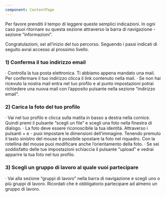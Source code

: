 ```yaml
---
component: ContentPage
---
```


Per favore prenditi il tempo di leggere queste semplici indicazioni. In ogni caso puoi ritornare su questa sezione attraverso la barra di navigazione - sezione “informazioni”.

Congratulazioni, sei all’inizio del tuo percorso. Seguendo i passi indicati di seguito avrai accesso al prossimo livello.

### 1) Conferma il tuo indirizzo email

· Controlla la tua posta elettronica. Ti abbiamo appena mandato una mail. Per confermare il tuo indirizzo clicca il link contenuto nella mail.
· Se non hai ricevuto la nostra mail entra nel tuo profilo e al punto impostazioni potrai richiedere una nuova mail con l’apposito pulsante nella sezione “indirizzo email”.

### 2) Carica la foto del tuo profilo

· Vai nel tuo profilo e clicca sulla matita in basso a destra nella cornice. Quindi premi il pulsante “scegli un file” e scegli una foto nella finestra di dialogo.
· La foto deve essere riconoscibile la tua identità. Attraverso i pulsanti + e - puoi impostare le dimensioni dell’immagine. Tenendo premuto il tasto sinistro del mouse è possibile spostare la foto nel riquadro. Con la rotellina del mouse puoi modificare anche l’orientamento della foto.
· Se sei soddisfatto delle tue impostazioni schiaccia il pulsante “upload” e vedrai apparire la tua foto nel tuo profilo.

### 3) Scegli un gruppo di lavoro al quale vuoi partecipare

· Vai alla sezione “gruppi di lavoro” nella barra di navigazione e scegli uno o più gruppi di lavoro. Ricordati che è obbligatorio partecipare ad almeno un gruppo di lavoro.
